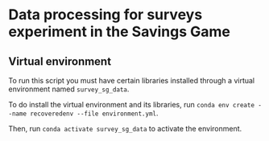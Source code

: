 # Data processing for surveys experiment in the Savings Game

## Virtual environment
To run this script you must have certain libraries installed through a virtual environment named `survey_sg_data`.

To do install the virtual environment and its libraries, run `conda env create --name recoveredenv --file environment.yml`.

Then, run `conda activate survey_sg_data` to activate the environment.